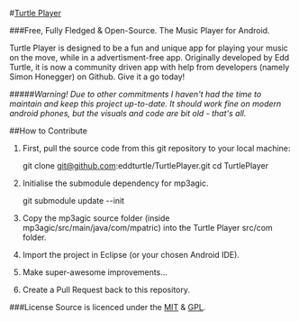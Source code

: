 #[Turtle Player](http://www.turtle-player.co.uk/ "Turtle Player")

<img src="http://www.turtle-player.co.uk/img/logo-medium.png" alt="" align="left" />

###Free, Fully Fledged & Open-Source. The Music Player for Android.

Turtle Player is designed to be a fun and unique app for playing your music on the move, while in a advertisment-free app. Originally developed by Edd Turtle, it is now a community driven app with help from developers (namely Simon Honegger) on Github. Give it a go today!

#####*Warning! Due to other commitments I haven't had the time to maintain and keep this project up-to-date. It should work fine on modern android phones, but the visuals and code are bit old - that's all.*

##How to Contribute

1) First, pull the source code from this git repository to your local machine:

    git clone git@github.com:eddturtle/TurtlePlayer.git
    cd TurtlePlayer

2) Initialise the submodule dependency for mp3agic.

    git submodule update --init

3) Copy the mp3agic source folder (inside mp3agic/src/main/java/com/mpatric) into the Turtle Player src/com folder.

4) Import the project in Eclipse (or your chosen Android IDE).

5) Make super-awesome improvements...

6) Create a Pull Request back to this repository.

###License 
Source is licenced under the [MIT](http://www.opensource.org/licenses/mit-license.php "MIT License") & [GPL](http://www.gnu.org/copyleft/gpl.html "General Public License").

  [1]: http://www.turtle-player.co.uk/img/logo-medium.png
